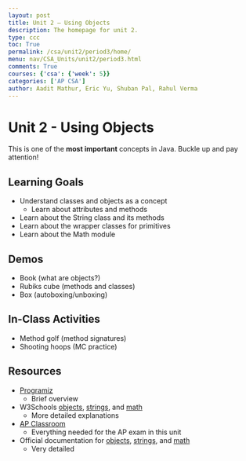 ```yaml
---
layout: post
title: Unit 2 — Using Objects
description: The homepage for unit 2.
type: ccc
toc: True
permalink: /csa/unit2/period3/home/
menu: nav/CSA_Units/unit2/period3.html
comments: True
courses: {'csa': {'week': 5}}
categories: ['AP CSA']
author: Aadit Mathur, Eric Yu, Shuban Pal, Rahul Verma
---
```


# Unit 2 - Using Objects

This is one of the **most important** concepts in Java. Buckle up and pay attention!


## Learning Goals
- Understand classes and objects as a concept
  - Learn about attributes and methods
- Learn about the String class and its methods
- Learn about the wrapper classes for primitives
- Learn about the Math module

## Demos
- Book (what are objects?)
- Rubiks cube (methods and classes)
- Box (autoboxing/unboxing)

## In-Class Activities
- Method golf (method signatures)
- Shooting hoops (MC practice)

## Resources
- [Programiz](https://www.programiz.com/java-programming/class-objects)
  - Brief overview
- W3Schools [objects](https://www.w3schools.com/java/java_classes.asp), [strings](https://www.w3schools.com/java/java_strings.asp), and [math](https://www.w3schools.com/java/java_math.asp)
  - More detailed explanations
- [AP Classroom](https://apclassroom.collegeboard.org/)
  - Everything needed for the AP exam in this unit
- Official documentation for [objects](https://docs.oracle.com/javase/8/docs/api/java/util/Objects.html), [strings](https://docs.oracle.com/en/java/javase/22/docs/api/java.base/java/lang/String.html), and [math](https://docs.oracle.com/javase/8/docs/api/java/lang/Math.html)
  - Very detailed

